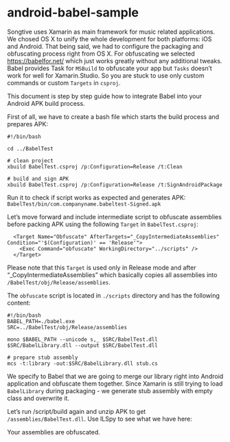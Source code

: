 # android-babel-sample

Songtive uses Xamarin as main framework for music related applications. We chosed OS X to unify the whole development for both platforms: iOS and Android. That being said, we had to configure the packaging and obfuscating process right from OS X. For obfuscating we selected https://babelfor.net/ which just works greatly without any additional tweaks. Babel provides Task for `MSBuild` to obfuscate your app but `Tasks` doesn’t work for well for Xamarin.Studio. So you are stuck to use only custom commands or custom `Targets` in `csproj`.

This document is step by step guide how to integrate Babel into your Android APK build process. 

First of all, we have to create a bash file which starts the build process and prepares APK:

```
#!/bin/bash

cd ../BabelTest

# clean project
xbuild BabelTest.csproj /p:Configuration=Release /t:Clean

# build and sign APK
xbuild BabelTest.csproj /p:Configuration=Release /t:SignAndroidPackage
```

Run it to check if script works as expected and generates APK: `BabelTest/bin/com.companyname.babeltest-Signed.apk`

Let’s move forward and include intermediate script to obfuscate assemblies before packing APK using the following `Target` in `BabelTest.csproj`:

```
  <Target Name="Obfuscate" AfterTargets="_CopyIntermediateAssemblies" Condition="'$(Configuration)' == 'Release'">
    <Exec Command="obfuscate" WorkingDirectory="../scripts" />
  </Target>
```

Please note that this `Target` is used only in Release mode and after “_CopyIntermediateAssemblies” which basically copies all assemblies into `/BabelTest/obj/Release/assemblies`.

The `obfuscate` script is located in `./scripts` directory and has the following content:

```
#!/bin/bash
BABEL_PATH=./babel.exe
SRC=../BabelTest/obj/Release/assemblies

mono $BABEL_PATH --unicode s,_ $SRC/BabelTest.dll $SRC/BabelLibrary.dll --output $SRC/BabelTest.dll

# prepare stub assembly
mcs -t:library -out:$SRC/BabelLibrary.dll stub.cs
```

We specify to Babel that we are going to merge our library right into Android application and obfuscate them together. Since Xamarin is still trying to load `BabelLibrary` during packaging - we generate stub assembly with empty class and overwrite it. 

Let’s run /script/build again and unzip APK to get `/assemblies/BabelTest.dll`. Use ILSpy to see what we have here:




Your assemblies are obfuscated. 
